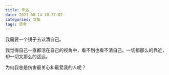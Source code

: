 ```yaml
---
title: 卑劣
date: 2021-08-14 10:37:02
categories: 文集
tags: 思考
---
```


我需要一个镜子去认清自己。

我觉得自己一直都活在自己的视角中，看不到也看不清自己。一切都那么的靠近，却一切又那么的遥远。

为何我总是伤害最关心和最爱我的人呢？
